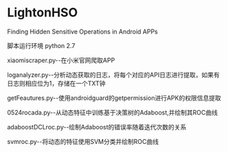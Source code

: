 # LightonHSO
Finding Hidden Sensitive Operations in Android APPs 

脚本运行环境 python 2.7 

xiaomiscraper.py--在小米官网爬取APP

loganalyzer.py--分析动态获取的日志，将每个对应的API日志进行提取，如果有日志则相应位为1，存储在一个TXT钟

getFeautures.py--使用androidguard的getpermission进行APK的权限信息提取

0524rocada.py--从动态特征中训练基于决策树的Adaboost,并绘制其ROC曲线

adaboostDCLroc.py--绘制Adaboost的错误率随着迭代次数的关系

svmroc.py--将动态的特征使用SVM分类并绘制ROC曲线
